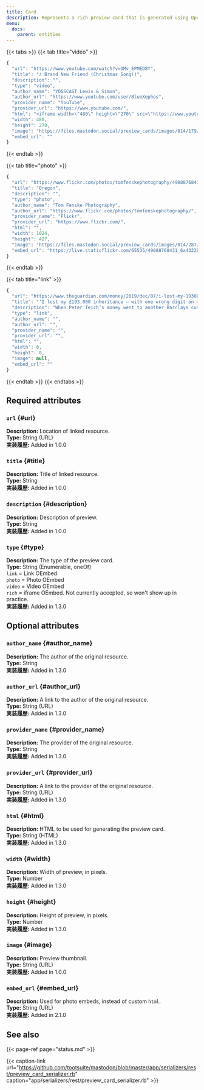 ```yaml
---
title: Card
description: Represents a rich preview card that is generated using OpenGraph tags from a URL.
menu:
  docs:
    parent: entities
---
```


{{< tabs >}}
{{< tab title="video" >}}
```javascript
{
  "url": "https://www.youtube.com/watch?v=OMv_EPMED8Y",
  "title": "♪ Brand New Friend (Christmas Song!)",
  "description": "",
  "type": "video",
  "author_name": "YOGSCAST Lewis & Simon",
  "author_url": "https://www.youtube.com/user/BlueXephos",
  "provider_name": "YouTube",
  "provider_url": "https://www.youtube.com/",
  "html": "<iframe width=\"480\" height=\"270\" src=\"https://www.youtube.com/embed/OMv_EPMED8Y?feature=oembed\" frameborder=\"0\" allowfullscreen=\"\"></iframe>",
  "width": 480,
  "height": 270,
  "image": "https://files.mastodon.social/preview_cards/images/014/179/145/original/9cf4b7cf5567b569.jpeg",
  "embed_url": ""
}
```
{{< endtab >}}

{{< tab title="photo" >}}
```javascript
{
  "url": "https://www.flickr.com/photos/tomfenskephotography/49088768431/",
  "title": "Oregon",
  "description": "",
  "type": "photo",
  "author_name": "Tom Fenske Photography",
  "author_url": "https://www.flickr.com/photos/tomfenskephotography/",
  "provider_name": "Flickr",
  "provider_url": "https://www.flickr.com/",
  "html": "",
  "width": 1024,
  "height": 427,
  "image": "https://files.mastodon.social/preview_cards/images/014/287/139/original/651b1c6976817824.jpeg",
  "embed_url": "https://live.staticflickr.com/65535/49088768431_6a4322b3bb_b.jpg"
}
```
{{< endtab >}}

{{< tab title="link" >}}
```javascript
{
  "url": "https://www.theguardian.com/money/2019/dec/07/i-lost-my-193000-inheritance-with-one-wrong-digit-on-my-sort-code",
  "title": "‘I lost my £193,000 inheritance – with one wrong digit on my sort code’",
  "description": "When Peter Teich’s money went to another Barclays customer, the bank offered £25 as a token gesture",
  "type": "link",
  "author_name": "",
  "author_url": "",
  "provider_name": "",
  "provider_url": "",
  "html": "",
  "width": 0,
  "height": 0,
  "image": null,
  "embed_url": ""
}
```
{{< endtab >}}
{{< endtabs >}}

## Required attributes

### `url` {#url}

**Description:** Location of linked resource.\
**Type:** String \(URL\)\
**実装履歴:** Added in 1.0.0

### `title` {#title}

**Description:** Title of linked resource.\
**Type:** String\
**実装履歴:** Added in 1.0.0

### `description` {#description}

**Description:** Description of preview.\
**Type:** String\
**実装履歴:** Added in 1.0.0

### `type` {#type}

**Description:** The type of the preview card.\
**Type:** String \(Enumerable, oneOf\)\
`link` = Link OEmbed\
`photo` = Photo OEmbed\
`video` = Video OEmbed\
`rich` = iframe OEmbed. Not currently accepted, so won't show up in practice.\
**実装履歴:** Added in 1.3.0

## Optional attributes

### `author_name` {#author_name}

**Description:** The author of the original resource.\
**Type:** String\
**実装履歴:** Added in 1.3.0

### `author_url` {#author_url}

**Description:** A link to the author of the original resource.\
**Type:** String \(URL\)\
**実装履歴:** Added in 1.3.0

### `provider_name` {#provider_name}

**Description:** The provider of the original resource.\
**Type:** String\
**実装履歴:** Added in 1.3.0

### `provider_url` {#provider_url}

**Description:** A link to the provider of the original resource.\
**Type:** String \(URL\)\
**実装履歴:** Added in 1.3.0

### `html` {#html}

**Description:** HTML to be used for generating the preview card.\
**Type:** String \(HTML\)\
**実装履歴:** Added in 1.3.0

### `width` {#width}

**Description:** Width of preview, in pixels.\
**Type:** Number\
**実装履歴:** Added in 1.3.0

### `height` {#height}

**Description:** Height of preview, in pixels.\
**Type:** Number\
**実装履歴:** Added in 1.3.0

### `image` {#image}

**Description:** Preview thumbnail.\
**Type:** String \(URL\)\
**実装履歴:** Added in 1.0.0

### `embed_url` {#embed_url}

**Description:** Used for photo embeds, instead of custom `html`.\
**Type:** String \(URL\)\
**実装履歴:** Added in 2.1.0

## See also

{{< page-ref page="status.md" >}}

{{< caption-link url="https://github.com/tootsuite/mastodon/blob/master/app/serializers/rest/preview_card_serializer.rb" caption="app/serializers/rest/preview\_card\_serializer.rb" >}}

